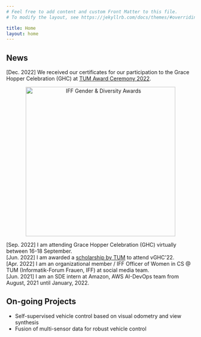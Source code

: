 ```yaml
---
# Feel free to add content and custom Front Matter to this file.
# To modify the layout, see https://jekyllrb.com/docs/themes/#overriding-theme-defaults

title: Home
layout: home
---
```


## News

[Dec. 2022] We received our certificates for our participation to the Grace Hopper Celebration (GHC) at [TUM Award Ceremony 2022](https://www.in.tum.de/en/in/news-single-view-en/article/iff-gender-diversity-grants-1/). <br/>
<p style="text-align:center;"><img src="https://www.in.tum.de/fileadmin/w00bws/in/_my_direct_uploads/20221202_TdF_IN_AH_729406.jpg" alt="IFF Gender & Diversity Awards" width="400"/></p>

[Sep. 2022] I am attending Grace Hopper Celebration (GHC) virtually between 16-18 September. <br/>
[Jun. 2022] I am awarded a [scholarship by TUM](https://www.in.tum.de/in/public-relations/fakultaetsevents/2022/preisverleihung-2022/) to attend vGHC'22. <br/>
[Apr. 2022] I am an organizational member / IFF Officer of Women in CS @ TUM (Informatik-Forum Frauen, IFF) at social media team. <br/>
[Jun. 2021] I am an SDE intern at Amazon, AWS AI-DevOps team from August, 2021 until January, 2022. <br/>

## On-going Projects 
* Self-supervised vehicle control based on visual odometry and view synthesis
* Fusion of multi-sensor data for robust vehicle control
